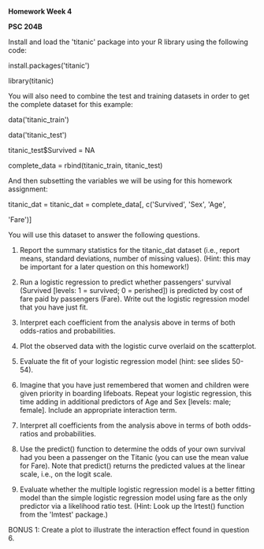 **Homework Week 4**

**PSC 204B**

Install and load the 'titanic' package into your R library using the following code:

install.packages('titanic')

library(titanic)

You will also need to combine the test and training datasets in order to get the complete dataset for this example:

data('titanic\_train')

data('titanic\_test')

titanic\_test$Survived = NA

complete\_data = rbind(titanic\_train, titanic\_test)

And then subsetting the variables we will be using for this homework assignment:

titanic\_dat = titanic\_dat = complete\_data[, c('Survived', 'Sex', 'Age',

'Fare')]

You will use this dataset to answer the following questions.

1. Report the summary statistics for the titanic\_dat dataset (i.e., report means, standard deviations, number of missing values). (Hint: this may be important for a later question on this homework!)

1. Run a logistic regression to predict whether passengers' survival (Survived [levels: 1 = survived; 0 = perished]) is predicted by cost of fare paid by passengers (Fare). Write out the logistic regression model that you have just fit.

1. Interpret each coefficient from the analysis above in terms of both odds-ratios and probabilities.

1. Plot the observed data with the logistic curve overlaid on the scatterplot.

1. Evaluate the fit of your logistic regression model (hint: see slides 50-54).

1. Imagine that you have just remembered that women and children were given priority in boarding lifeboats. Repeat your logistic regression, this time adding in additional predictors of Age and Sex [levels: male; female]. Include an appropriate interaction term.

1. Interpret all coefficients from the analysis above in terms of both odds-ratios and probabilities.

1. Use the predict() function to determine the odds of your own survival had you been a passenger on the Titanic (you can use the mean value for Fare). Note that predict() returns the predicted values at the linear scale, i.e., on the logit scale.

1. Evaluate whether the multiple logistic regression model is a better fitting model than the simple logistic regression model using fare as the only predictor via a likelihood ratio test. (Hint: Look up the lrtest() function from the 'lmtest' package.)

BONUS 1: Create a plot to illustrate the interaction effect found in question 6.
